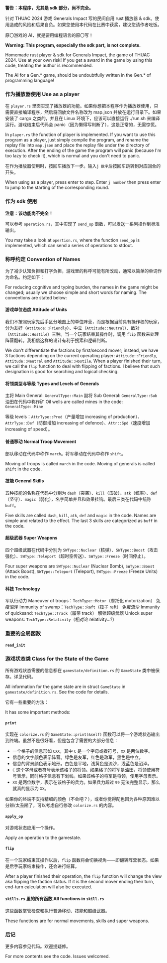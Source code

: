 **警告：本程序，尤其是 sdk 部分，尚不完全。**

针对 THUAC 2024 游戏 Generals Impact 写的民间自用 rust 播放器 & sdk。使用造成的风险和后果自负。如果您使用本代码在比赛中获奖，建议您请作者吃饭。

原〇游戏的 AI，就是要用编程语言的原〇写！

**Warning: This program, especially the sdk part, is not complete.**

Homemade rust player & sdk for Generals Impact, the game of THUAC 2024. Use at your own risk! If you get a award in the game by using this code, treating the author is recommended.

The AI for a Gen.* game, should be undoubtfully written in the Gen.* of programming language!

### 作为播放器使用 Use as a player

在 `player.rs` 里面实现了播放器的功能。如果你想把本程序作为播放器使用，只需要直接编译程序，然后将回放文件名称改为 map.json 并放在运行目录下。如果安装了 cargo 之类的，并且在 Linux 环境下，应该可以直接运行 ./run.sh 来编译运行。游戏结束后代码会 panic（因为懒得写判断了），这是正常的，无需惊慌。

In `player.rs` the function of player is implemented. If you want to use this program as a player, just simply compile the program, and rename the replay file into `map.json` and place the replay file under the directory of execution. After the ending of the game the program will panic (because I'm too lazy to check it), which is normal and you don't need to panic.

在作为播放器使用时，按回车播放下一步。输入`j 数字`后按回车跳转到对应回合的开头。

When using as a player, press enter to step. Enter `j number` then press enter to jump to the starting of the corresponding round.

### 作为 sdk 使用

**注意：该功能尚不完全！**

可以参考 `operation.rs`，其中实现了 `send_op` 函数，可以发送一系列操作到标准输出。

You may take a look at `opertion.rs`, where the function `send_op` is implemented, which can send a series of operations to stdout.


### 称呼约定 Convention of Names

为了减少认知负担和打字负担，游戏里的称呼可能有所改动，通常以简单的单词作为命名。约定如下：

For reducing cognitive and typing burden, the names in the game might be changed; usually we choose simple and short words for naming. The conventions are stated below:

#### 游戏单位态度 Attitude of Units

我们不按照玩家先后手区分地图上的单位阵营，而是根据当前具有操作权的玩家，分为友好（`Attitude::Friendly`）、中立（`Attitude::Neutral`）、敌对（`Attitude::Hostile`）三种。当一个玩家结束其操作时，调用 `flip` 函数来处理阵营翻转。我相信这样的设计有利于搜索和逻辑判断。

We don't differentiate the factions by first/second mover; instead, we have 3 factions depending on the current operating player: `Attitude::Friendly`, `Attitude::Neutral` and `Attitude::Hostile`. When a player finished their turn, we call the `flip` function to deal with flipping of factions. I believe that such designation is good for searching and logical checking.

#### 将领类型与等级 Types and Levels of Generals

主将 Main General: `GeneralType::Main`
副将 Sub General: `GeneralType::Sub`
油田在代码中称作矿 Oil wells are called mines in the code: `GeneralType::Mine`

等级 levels：`AttrType::Prod`（产量增加 increasing of production）、`AttrType::Def`（防御增加 increasing of defence）、`Attr::Spd`（速度增加 increasing of speed）。

#### 普通移动 Normal Troop Movement

部队移动在代码中称作 `march`。将军移动在代码中称作 `shift`。

Moving of troops is called `march` in the code. Moving of generals is called `shift` in the code.

#### 技能 General Skills

五种技能的名称在代码中分别为 `dash`（突袭）、`kill`（击破）、`atk`（统率）、`def`（坚守）、`magic`（弱化），名字简单并且和效果挂钩。最后三类在代码中统称 `buff`。

Five skills are called `dash`, `kill`, `atk`, `def` and `magic` in the code. Names are simple and related to the effect. The last 3 skills are categorized as `buff` in the code.

#### 超级武器 Super Weapons

四个超级武器在代码中分别为 `SWType::Nuclear`（核弹）、`SWType::Boost`（攻击强化）、`SWType::Teleport`（超时空传送）、`SWType::Freeze`（时间停止）。

Four super weapons are `SWType::Nuclear` (Nuclear Bomb), `SWType::Boost` (Attack Boost), `SWType::Teleport` (Teleport), `SWType::Freeze` (Freeze Units) in the code.

#### 科技 Technology

军队行动力 Maneuver of troops：`TechType::Motor`（摩托化 motorization）
免疫沼泽 Immunity of swamp：`TechType::Raft`（筏子 raft）
免疫流沙 Immunity of quicksand: `TechType::Track`（履带 track）
解锁超级武器 Unlock super weapons: `TechType::Relativity`（相对论 relativity...?）

### 重要的全局函数

#### `read_init`


### 游戏状态类 Class for the State of the Game

所有游戏状态需要的信息都在 `gamestate/definition.rs` 的 `GameState` 类中被保存。详见代码。

All information for the game state are in struct `GameState` in `gamestate/definition.rs`. See the code for details.

它有一些重要的方法：

It has some important methods:

#### `print`

实现在 `colorize.rs` 的 `GameState::print(&self)` 函数可以将一个游戏状态输出到终端。虽然不是很好看，但是包含了需要的大部分信息：

- 一个格子的信息形如 `CXX`，其中 `C` 是一个字母或者符号，`XX` 是两位数字。
- 信息的文字颜色表示阵营。绿色是友军，红色是敌军，黑色是中立。
- 信息的背景颜色表示地形。白色是平地，浅黄色是流沙，浅蓝色是沼泽。
- `C` 这个字母或者符号表示该格子的将领。如果格子的将军是油田，将领使用符号表示，同时格子信息有下划线。如果该格子的将军是将领，使用字母表示。
- `XX` 是两位数字，表示在该格子的兵力。如果兵力超过 `99` 无法完整显示，那么就真的显示为 `XX`。

如果你的终端不支持精细的颜色（不会吧？），或者你觉得配色因为各种原因难以分辨/太丑陋了，可以考虑自行修改 `colorize.rs` 的内容。

#### `apply_op`

对游戏状态应用一个操作。

Apply an operation to the gamestate.

#### `flip`

在一个玩家结束其操作以后，`flip` 函数将会切换视角——即翻转阵营状态。如果是后手玩家结束操作，还会进行结算。

After a player finished their operation, the `flip` function will change the view aka flipping the faction status. If it is the second mover ending their turn, end-turn calculation will also be executed.

#### `skills.rs` 里的所有函数 All functions in `skill.rs`

这些函数掌管检查和执行普通移动、技能和超级武器。

These functions are for normal movements, skills and super weapons.

### 后记

更多内容参见代码。欢迎提疑修。

For more contents see the code. Issues welcomed.